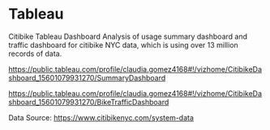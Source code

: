 # Tableau
Citibike Tableau Dashboard
Analysis of usage summary dashboard and traffic dashboard for citibike NYC data, which is using over 13 million records of data.

https://public.tableau.com/profile/claudia.gomez4168#!/vizhome/CitibikeDashboard_15601079931270/SummaryDashboard

https://public.tableau.com/profile/claudia.gomez4168#!/vizhome/CitibikeDashboard_15601079931270/BikeTrafficDashboard

Data Source: https://www.citibikenyc.com/system-data
